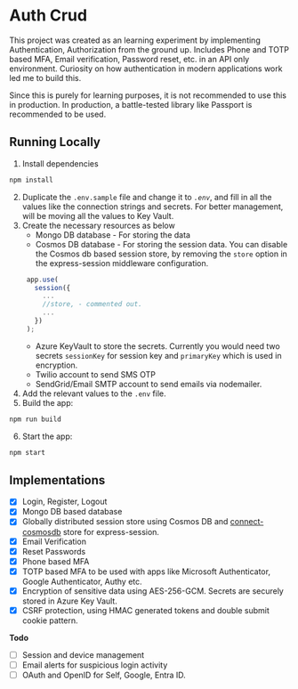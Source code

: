 # Auth Crud

This project was created as an learning experiment by implementing Authentication, Authorization from the ground up. Includes Phone and TOTP based MFA, Email verification, Password reset, etc. in an API only environment. Curiosity on how authentication in modern applications work led me to build this.

Since this is purely for learning purposes, it is not recommended to use this in production. In production, a battle-tested library like Passport is recommended to be used.

## Running Locally

1. Install dependencies

```bash
npm install
```

2. Duplicate the `.env.sample` file and change it to _`.env`_, and fill in all the values like the connection strings and secrets. For better management, will be moving all the values to Key Vault.
3. Create the necessary resources as below
   - Mongo DB database - For storing the data
   - Cosmos DB database - For storing the session data. You can disable the Cosmos db based session store, by removing the `store` option in the express-session middleware configuration.
   ```typescript
    app.use(
      session({
        ...
        //store, - commented out.
        ...
      })
    );
   ```
   - Azure KeyVault to store the secrets. Currently you would need two secrets `sessionKey` for session key and `primaryKey` which is used in encryption.
   - Twilio account to send SMS OTP
   - SendGrid/Email SMTP account to send emails via nodemailer.
4. Add the relevant values to the `.env` file.
5. Build the app:

```bash
npm run build
```

6. Start the app:

```bash
npm start
```

## Implementations

- [x] Login, Register, Logout
- [x] Mongo DB based database
- [x] Globally distributed session store using Cosmos DB and [connect-cosmosdb](https://www.npmjs.com/package/connect-cosmosdb) store for express-session.
- [x] Email Verification
- [x] Reset Passwords
- [x] Phone based MFA
- [x] TOTP based MFA to be used with apps like Microsoft Authenticator, Google Authenticator, Authy etc.
- [x] Encryption of sensitive data using AES-256-GCM. Secrets are securely stored in Azure Key Vault.
- [x] CSRF protection, using HMAC generated tokens and double submit cookie pattern.

**Todo**

- [ ] Session and device management
- [ ] Email alerts for suspicious login activity
- [ ] OAuth and OpenID for Self, Google, Entra ID.

